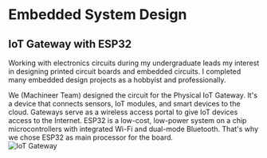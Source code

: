 # Embedded System Design

## IoT Gateway with ESP32

Working with electronics circuits during my undergraduate leads my interest in designing printed circuit boards and embedded circuits. I completed many embedded design projects as a hobbyist and professionally. 

We (Machineer Team) designed the circuit for the Physical IoT Gateway.  It's a device that connects sensors, IoT modules, and smart devices to the cloud. Gateways serve as a wireless access portal to give IoT devices access to the Internet. ESP32 is a low-cost, low-power system on a chip microcontrollers with integrated Wi-Fi and dual-mode Bluetooth. That's why we chose ESP32 as main processor for the board.
\
![IoT Gateway](https://user-images.githubusercontent.com/48818645/209050194-f7e0adc1-0f99-4ee6-9b13-bc3e8b1ce84b.PNG)
